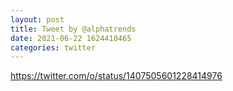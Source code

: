 ```yaml
--- 
layout: post 
title: Tweet by @alphatrends 
date: 2021-06-22 1624410465 
categories: twitter 
--- 
```

https://twitter.com/o/status/1407505601228414976